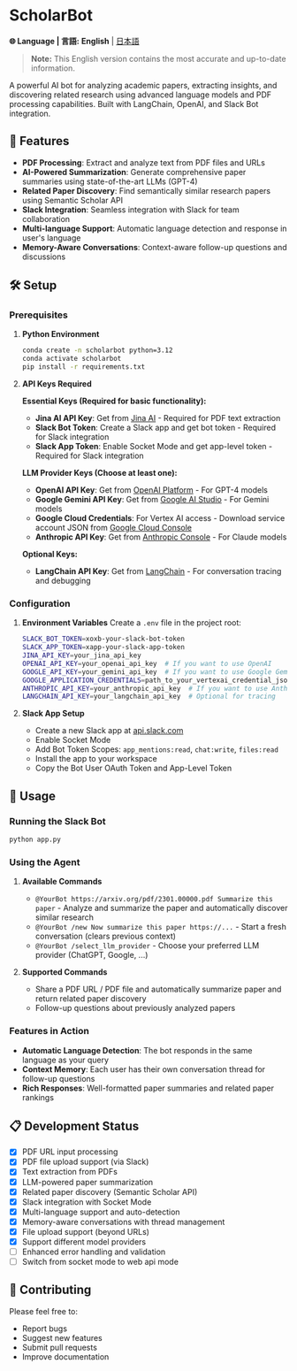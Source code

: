 # ScholarBot

**🌐 Language | 言語:** **English** | [日本語](README_JP.md)

> **Note:** This English version contains the most accurate and up-to-date information.

A powerful AI bot for analyzing academic papers, extracting insights, and discovering related research using advanced language models and PDF processing capabilities. Built with LangChain, OpenAI, and Slack Bot integration.

## 🚀 Features

- **PDF Processing**: Extract and analyze text from PDF files and URLs
- **AI-Powered Summarization**: Generate comprehensive paper summaries using state-of-the-art LLMs (GPT-4)
- **Related Paper Discovery**: Find semantically similar research papers using Semantic Scholar API
- **Slack Integration**: Seamless integration with Slack for team collaboration
- **Multi-language Support**: Automatic language detection and response in user's language
- **Memory-Aware Conversations**: Context-aware follow-up questions and discussions

## 🛠️ Setup

### Prerequisites

1. **Python Environment**
   ```bash
   conda create -n scholarbot python=3.12
   conda activate scholarbot
   pip install -r requirements.txt
   ```

2. **API Keys Required**
   
   **Essential Keys (Required for basic functionality):**
   - **Jina AI API Key**: Get from [Jina AI](https://jina.ai/) - Required for PDF text extraction
   - **Slack Bot Token**: Create a Slack app and get bot token - Required for Slack integration  
   - **Slack App Token**: Enable Socket Mode and get app-level token - Required for Slack integration
   
    **LLM Provider Keys (Choose at least one):**
    - **OpenAI API Key**: Get from [OpenAI Platform](https://platform.openai.com/api-keys) - For GPT-4 models
    - **Google Gemini API Key**: Get from [Google AI Studio](https://aistudio.google.com/) - For Gemini models
    - **Google Cloud Credentials**: For Vertex AI access - Download service account JSON from [Google Cloud Console](https://console.cloud.google.com/)
    - **Anthropic API Key**: Get from [Anthropic Console](https://console.anthropic.com/) - For Claude models
   
   **Optional Keys:**
   - **LangChain API Key**: Get from [LangChain](https://smith.langchain.com/) - For conversation tracing and debugging

### Configuration

1. **Environment Variables**
   Create a `.env` file in the project root:
   ```bash
   SLACK_BOT_TOKEN=xoxb-your-slack-bot-token
   SLACK_APP_TOKEN=xapp-your-slack-app-token
   JINA_API_KEY=your_jina_api_key
   OPENAI_API_KEY=your_openai_api_key  # If you want to use OpenAI
   GOOGLE_API_KEY=your_gemini_api_key  # If you want to use Google Gemini API
   GOOGLE_APPLICATION_CREDENTIALS=path_to_your_vertexai_credential_json # If you want to use Google VertexAI API
   ANTHROPIC_API_KEY=your_anthropic_api_key  # If you want to use Anthropic API
   LANGCHAIN_API_KEY=your_langchain_api_key  # Optional for tracing
   ```

2. **Slack App Setup**
   - Create a new Slack app at [api.slack.com](https://api.slack.com/apps)
   - Enable Socket Mode
   - Add Bot Token Scopes: `app_mentions:read`, `chat:write`, `files:read`
   - Install the app to your workspace
   - Copy the Bot User OAuth Token and App-Level Token

## 🚀 Usage

### Running the Slack Bot

```bash
python app.py
```

### Using the Agent

1. **Available Commands**
   - `@YourBot https://arxiv.org/pdf/2301.00000.pdf Summarize this paper` - Analyze and summarize the paper and automatically discover similar research
   - `@YourBot /new Now summarize this paper https://...` - Start a fresh conversation (clears previous context)
   - `@YourBot /select_llm_provider` - Choose your preferred LLM provider (ChatGPT, Google, ...)

2. **Supported Commands**
   - Share a PDF URL / PDF file and automatically summarize paper and return related paper discovery
   - Follow-up questions about previously analyzed papers

### Features in Action

- **Automatic Language Detection**: The bot responds in the same language as your query
- **Context Memory**: Each user has their own conversation thread for follow-up questions
- **Rich Responses**: Well-formatted paper summaries and related paper rankings

## 📋 Development Status

- [x] PDF URL input processing
- [x] PDF file upload support (via Slack)
- [x] Text extraction from PDFs
- [x] LLM-powered paper summarization
- [x] Related paper discovery (Semantic Scholar API)
- [x] Slack integration with Socket Mode
- [x] Multi-language support and auto-detection
- [x] Memory-aware conversations with thread management
- [x] File upload support (beyond URLs)
- [x] Support different model providers
- [ ] Enhanced error handling and validation
- [ ] Switch from socket mode to web api mode

## 🤝 Contributing

Please feel free to:
- Report bugs
- Suggest new features
- Submit pull requests
- Improve documentation

